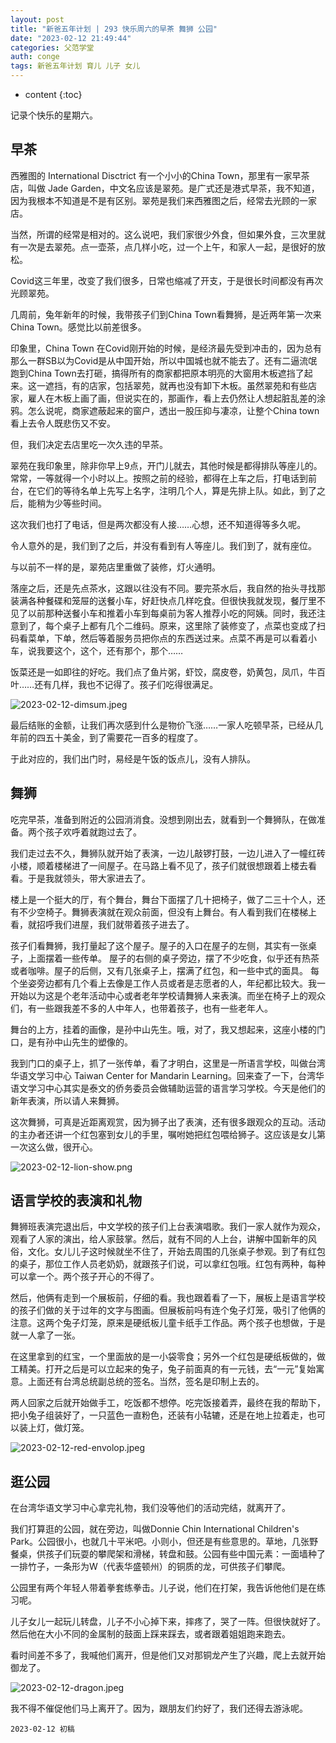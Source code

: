 ```yaml
---
layout: post
title: "新爸五年计划 | 293 快乐周六的早茶 舞狮 公园"
date: "2023-02-12 21:49:44"
categories: 父范学堂
auth: conge
tags: 新爸五年计划 育儿 儿子 女儿 
---
```

* content
{:toc}

记录个快乐的星期六。




## 早茶

西雅图的 International Disctrict 有一个小小的China Town，那里有一家早茶店，叫做 Jade Garden，中文名应该是翠苑。是广式还是港式早茶，我不知道，因为我根本不知道是不是有区别。翠苑是我们来西雅图之后，经常去光顾的一家店。

当然，所谓的经常是相对的。这么说吧，我们家很少外食，但如果外食，三次里就有一次是去翠苑。点一壶茶，点几样小吃，过一个上午，和家人一起，是很好的放松。

Covid这三年里，改变了我们很多，日常也缩减了开支，于是很长时间都没有再次光顾翠苑。

几周前，兔年新年的时候，我带孩子们到China Town看舞狮，是近两年第一次来China Town。感觉比以前差很多。

印象里，China Town 在Covid刚开始的时候，是经济最先受到冲击的，因为总有那么一群SB以为Covid是从中国开始，所以中国城也就不能去了。还有二逼流氓跑到China Town去打砸，搞得所有的商家都把原本明亮的大窗用木板遮挡了起来。这一遮挡，有的店家，包括翠苑，就再也没有卸下木板。虽然翠苑和有些店家，雇人在木板上画了画，但说实在的，那画作，看上去仍然让人想起脏乱差的涂鸦。怎么说呢，商家遮蔽起来的窗户，透出一股压抑与凄凉，让整个China town看上去令人既悲伤又不安。

但，我们决定去店里吃一次久违的早茶。

翠苑在我印象里，除非你早上9点，开门儿就去，其他时候是都得排队等座儿的。常常，一等就得一个小时以上。按照之前的经验，都得在上车之后，打电话到前台，在它们的等待名单上先写上名字，注明几个人，算是先排上队。如此，到了之后，能稍为少等些时间。

这次我们也打了电话，但是两次都没有人接……心想，还不知道得等多久呢。

令人意外的是，我们到了之后，并没有看到有人等座儿。我们到了，就有座位。

与以前不一样的是，翠苑店里重做了装修，灯火通明。

落座之后，还是先点茶水，这跟以往没有不同。要完茶水后，我自然的抬头寻找那装满各种餐碟和笼屉的送餐小车，好赶快点几样吃食。但很快我就发现，餐厅里不见了以前那种送餐小车和推着小车到每桌前为客人推荐小吃的阿姨。同时，我还注意到了，每个桌子上都有几个二维码。原来，这里除了装修变了，点菜也变成了扫码看菜单，下单，然后等着服务员把你点的东西送过来。点菜不再是可以看着小车，说我要这个，这个，还有那个，那个……

饭菜还是一如即往的好吃。我们点了鱼片粥，虾饺，腐皮卷，奶黄包，凤爪，牛百叶……还有几样，我也不记得了。孩子们吃得很满足。

![2023-02-12-dimsum.jpeg](https://s2.loli.net/2023/02/13/okH9jBtbRE4Dn8O.jpg)

最后结账的金额，让我们再次感到什么是物价飞涨……一家人吃顿早茶，已经从几年前的四五十美金，到了需要花一百多的程度了。

于此对应的，我们出门时，易经是午饭的饭点儿，没有人排队。

## 舞狮

吃完早茶，准备到附近的公园消消食。没想到刚出去，就看到一个舞狮队，在做准备。两个孩子欢呼着就跑过去了。

我们走过去不久，舞狮队就开始了表演，一边儿敲锣打鼓，一边儿进入了一幢红砖小楼，顺着楼梯进了一间屋子。在马路上看不见了，孩子们就很想跟着上楼去看看。于是我就领头，带大家进去了。

楼上是一个挺大的厅，有个舞台，舞台下面摆了几十把椅子，做了二三十个人，还有不少空椅子。舞狮表演就在观众前面，但没有上舞台。有人看到我们在楼梯上看，就招呼我们进屋，我们就带着孩子进去了。

孩子们看舞狮，我打量起了这个屋子。屋子的入口在屋子的左侧，其实有一张桌子，上面摆着一些传单。 屋子的右侧的桌子旁边，摆了不少吃食，似乎还有热茶或者咖啡。屋子的后侧，又有几张桌子上，摆满了红包，和一些中式的面具。 每个坐姿旁边都有几个看上去像是工作人员或者是志愿者的人，年纪都比较大。我一开始以为这是个老年活动中心或者老年学校请舞狮人来表演。而坐在椅子上的观众们，有一些跟我差不多的人中年人，也带着孩子，也有一些老年人。

舞台的上方，挂着的画像，是孙中山先生。哦，对了，我又想起来，这座小楼的门口，是有孙中山先生的塑像的。

我到门口的桌子上，抓了一张传单，看了才明白，这里是一所语言学校，叫做台湾华语文学习中心 Taiwan Center for Mandarin Learning。回来查了一下，台湾华语文学习中心其实是泰文的侨务委员会做辅助运营的语言学习学校。今天是他们的新年表演，所以请人来舞狮。

这次舞狮，可真是近距离观赏，因为狮子出了表演，还有很多跟观众的互动。活动的主办者还讲一个红包塞到女儿的手里，嘱咐她把红包喂给狮子。这应该是女儿第一次这么做，很开心。

![2023-02-12-lion-show.png](https://s2.loli.net/2023/02/13/IJhjAx5UgK2rcun.png)

## 语言学校的表演和礼物

舞狮班表演完退出后，中文学校的孩子们上台表演唱歌。我们一家人就作为观众，观看了人家的演出，给人家鼓掌。然后，就有不同的人上台，讲解中国新年的风俗，文化。女儿儿子这时候就坐不住了，开始去周围的几张桌子参观。到了有红包的桌子，那位工作人员老奶奶，就跟孩子们说，可以拿红包哦。红包有两种，每种可以拿一个。两个孩子开心的不得了。

然后，他俩有走到一个展板前，仔细的看。我也跟着看了一下，展板上是语言学校的孩子们做的关于过年的文字与图画。但展板前吗有连个兔子灯笼，吸引了他俩的注意。这两个兔子灯笼，原来是硬纸板儿童卡纸手工作品。两个孩子也想做，于是就一人拿了一张。

在这里拿到的红宝，一个里面放的是一小袋零食；另外一个红包是硬纸板做的，做工精美。打开之后是可以立起来的兔子，兔子前面真的有一元钱，去“一元”复始寓意。上面还有台湾总统副总统的签名。当然，签名是印制上去的。

两人回家之后就开始做手工，吃饭都不想停。吃完饭接着弄，最终在我的帮助下，把小兔子组装好了，一只蓝色一直粉色，还装有小轱辘，还是在地上拉着走，也可以装上灯，做灯笼。

![2023-02-12-red-envolop.jpeg](https://s2.loli.net/2023/02/13/vdXjuNYLiTeC2B7.jpg)

## 逛公园

在台湾华语文学习中心拿完礼物，我们没等他们的活动完结，就离开了。

我们打算逛的公园，就在旁边，叫做Donnie Chin International Children's Park。公园很小，也就几十平米吧。小则小，但还是有些意思的。草地，几张野餐桌，供孩子们玩耍的攀爬架和滑梯，转盘和鼓。公园有些中国元素：一面墙种了一排竹子，一条形为W（代表华盛顿州）的铜质的龙，可供孩子们攀爬。

公园里有两个年轻人带着拳套练拳击。儿子说，他们在打架，我告诉他他们是在练习呢。

儿子女儿一起玩儿转盘，儿子不小心掉下来，摔疼了，哭了一阵。但很快就好了。然后他在大小不同的金属制的鼓面上踩来踩去，或者跟着姐姐跑来跑去。

看时间差不多了，我喊他们离开，但是他们又对那铜龙产生了兴趣，爬上去就开始御龙了。

![2023-02-12-dragon.jpeg](https://s2.loli.net/2023/02/13/N7sITbzgr4JRiYx.jpg)

我不得不催促他们马上离开了。因为，跟朋友们约好了，我们还得去游泳呢。


```
2023-02-12 初稿
```
